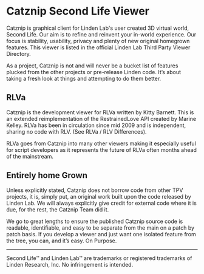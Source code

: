 # Catznip Second Life Viewer

Catznip is graphical client for Linden Lab's user created 3D virtual world, Second Life. Our aim is to refine and reinvent your in-world experience. Our focus is stability, usability, privacy and plenty of new original homegrown features. This viewer is listed in the official Linden Lab Third Party Viewer Directory.

As a project, Catznip is not and will never be a bucket list of features plucked from the other projects or pre-release Linden code. It’s about taking a fresh look at things and attempting to do them better.

## RLVa

Catznip is the development viewer for RLVa written by Kitty Barnett. This is an extended reimplementation of the RestrainedLove API created by Marine Kelley. RLVa has been in circulation since mid 2009 and is independent, sharing no code with RLV. (See RLVa / RLV Differences).

RLVa goes from Catznip into many other viewers making it especially useful for script developers as it represents the future of RLVa often months ahead of the mainstream.

## Entirely home Grown

Unless explicitly stated, Catznip does not borrow code from other TPV projects, it is, simply put, an original work built upon the code released by Linden Lab. We will always explicitly give credit for external code where it is due, for the rest, the Catznip Team did it.

We go to great lengths to ensure the published Catznip source code is readable, identifiable, and easy to be separate from the main on a patch by patch basis. If you develop a viewer and just want one isolated feature from the tree, you can, and it’s easy. On Purpose.

---

Second Life™ and Linden Lab™ are trademarks or registered trademarks of Linden Research, Inc. No infringement is intended.
